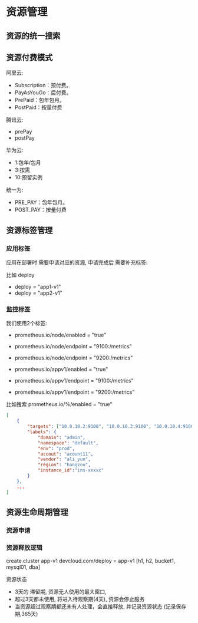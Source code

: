 # 资源管理

## 资源的统一搜索


## 资源付费模式

阿里云:
+ Subscription：预付费。
+ PayAsYouGo：后付费。
+ PrePaid：包年包月。
+ PostPaid：按量付费

腾讯云:
+ prePay
+ postPay

华为云:
+ 1:包年/包月
+ 3:按需
+ 10:预留实例

统一为:
+ PRE_PAY：包年包月。
+ POST_PAY：按量付费


## 资源标签管理


### 应用标签

应用在部署时 需要申请对应的资源, 申请完成后 需要补充标签:

比如 deploy
+ deploy = "app1-v1"
+ deploy = "app2-v1"


### 监控标签

我们使用2个标签:
+ prometheus.io/node/enabled = "true"
+ prometheus.io/node/endpoint = "9100:/metrics"
+ prometheus.io/node/endpoint = "9200:/metrics"

+ prometheus.io/appv1/enabled = "true"
+ prometheus.io/appv1/endpoint = "9100:/metrics"
+ prometheus.io/appv1/endpoint = "9200:/metrics"

比如搜索 prometheus.io/%/enabled = "true"

```json
[
    {
        "targets": ["10.0.10.2:9100", "10.0.10.3:9100", "10.0.10.4:9100", "10.0.10.5:9100"],
        "labels": {
            "domain": "admin",
            "namespace": "default",
            "env": "prod",
            "accout": "acount11",
            "vendor": "ali_yun",
            "region": "hangzou",
            "instance_id":"ins-xxxxx"
        }
    },
    ...
]
```

## 资源生命周期管理


### 资源申请

### 资源释放逻辑

create cluster app-v1
devcloud.com/deploy = app-v1
[h1, h2, bucket1, mysql01, dba]

资源状态

+ 3天的 滞留期, 资源无人使用的最大窗口, 
+ 超过3天都未使用, 将进入待观察期(4天),  资源会停止服务
+ 当资源超过观察期都还未有人处理，会直接释放, 并记录资源状态 (记录保存期,365天)




